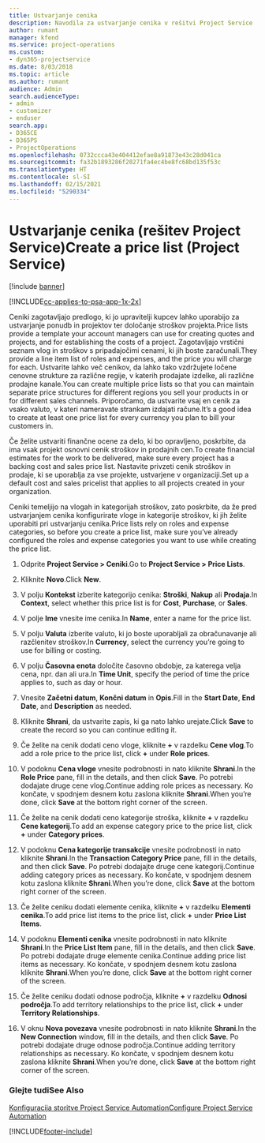 ```yaml
---
title: Ustvarjanje cenika
description: Navodila za ustvarjanje cenika v rešitvi Project Service
author: rumant
manager: kfend
ms.service: project-operations
ms.custom:
- dyn365-projectservice
ms.date: 8/03/2018
ms.topic: article
ms.author: rumant
audience: Admin
search.audienceType:
- admin
- customizer
- enduser
search.app:
- D365CE
- D365PS
- ProjectOperations
ms.openlocfilehash: 0732ccca43e404412efae8a91873e43c28d041ca
ms.sourcegitcommit: fa32b1893286f20271fa4ec4be8fc68bd135f53c
ms.translationtype: HT
ms.contentlocale: sl-SI
ms.lasthandoff: 02/15/2021
ms.locfileid: "5290334"
---
```

# <a name="create-a-price-list-project-service"></a><span data-ttu-id="94a40-103">Ustvarjanje cenika (rešitev Project Service)</span><span class="sxs-lookup"><span data-stu-id="94a40-103">Create a price list (Project Service)</span></span>

[!include [banner](../includes/psa-now-project-operations.md)]

[!INCLUDE[cc-applies-to-psa-app-1x-2x](../includes/cc-applies-to-psa-app-1x-2x.md)]

<span data-ttu-id="94a40-104">Ceniki zagotavljajo predlogo, ki jo upravitelji kupcev lahko uporabijo za ustvarjanje ponudb in projektov ter določanje stroškov projekta.</span><span class="sxs-lookup"><span data-stu-id="94a40-104">Price lists provide a template your account managers can use for creating quotes and projects, and for establishing the costs of a project.</span></span> <span data-ttu-id="94a40-105">Zagotavljajo vrstični seznam vlog in stroškov s pripadajočimi cenami, ki jih boste zaračunali.</span><span class="sxs-lookup"><span data-stu-id="94a40-105">They provide a line item list of roles and expenses, and the price you will charge for each.</span></span> <span data-ttu-id="94a40-106">Ustvarite lahko več cenikov, da lahko tako vzdržujete ločene cenovne strukture za različne regije, v katerih prodajate izdelke, ali različne prodajne kanale.</span><span class="sxs-lookup"><span data-stu-id="94a40-106">You can create multiple price lists so that you can maintain separate price structures for different regions you sell your products in or for different sales channels.</span></span> <span data-ttu-id="94a40-107">Priporočamo, da ustvarite vsaj en cenik za vsako valuto, v kateri nameravate strankam izdajati račune.</span><span class="sxs-lookup"><span data-stu-id="94a40-107">It’s a good idea to create at least one price list for every currency you plan to bill your customers in.</span></span>  
  
<span data-ttu-id="94a40-108">Če želite ustvariti finančne ocene za delo, ki bo opravljeno, poskrbite, da ima vsak projekt osnovni cenik stroškov in prodajnih cen.</span><span class="sxs-lookup"><span data-stu-id="94a40-108">To create financial estimates for the work to be delivered, make sure every project has a backing cost and sales price list.</span></span> <span data-ttu-id="94a40-109">Nastavite privzeti cenik stroškov in prodaje, ki se uporablja za vse projekte, ustvarjene v organizaciji.</span><span class="sxs-lookup"><span data-stu-id="94a40-109">Set up a default cost and sales pricelist that applies to all projects created in your organization.</span></span>  
  
<span data-ttu-id="94a40-110">Ceniki temeljijo na vlogah in kategorijah stroškov, zato poskrbite, da že pred ustvarjanjem cenika konfigurirate vloge in kategorije stroškov, ki jih želite uporabiti pri ustvarjanju cenika.</span><span class="sxs-lookup"><span data-stu-id="94a40-110">Price lists rely on roles and expense categories, so before you create a price list, make sure you’ve already configured the roles and expense categories you want to use while creating the price list.</span></span>  
  
1.  <span data-ttu-id="94a40-111">Odprite **Project Service > Ceniki**.</span><span class="sxs-lookup"><span data-stu-id="94a40-111">Go to **Project Service > Price Lists**.</span></span>  
  
2.  <span data-ttu-id="94a40-112">Kliknite **Novo**.</span><span class="sxs-lookup"><span data-stu-id="94a40-112">Click **New**.</span></span>  
  
3.  <span data-ttu-id="94a40-113">V polju **Kontekst** izberite kategorijo cenika: **Stroški**, **Nakup** ali **Prodaja**.</span><span class="sxs-lookup"><span data-stu-id="94a40-113">In **Context**, select whether this price list is for **Cost**, **Purchase**, or **Sales**.</span></span>  
  
4.  <span data-ttu-id="94a40-114">V polje **Ime** vnesite ime cenika.</span><span class="sxs-lookup"><span data-stu-id="94a40-114">In **Name**, enter a name for the price list.</span></span>  
  
5.  <span data-ttu-id="94a40-115">V polju **Valuta** izberite valuto, ki jo boste uporabljali za obračunavanje ali razčlenitev stroškov.</span><span class="sxs-lookup"><span data-stu-id="94a40-115">In **Currency**, select the currency you’re going to use for billing or costing.</span></span>  
  
6.  <span data-ttu-id="94a40-116">V polju **Časovna enota** določite časovno obdobje, za katerega velja cena, npr. dan ali ura.</span><span class="sxs-lookup"><span data-stu-id="94a40-116">In **Time Unit**, specify the period of time the price applies to, such as day or hour.</span></span>  
  
7.  <span data-ttu-id="94a40-117">Vnesite **Začetni datum**, **Končni datum** in **Opis**.</span><span class="sxs-lookup"><span data-stu-id="94a40-117">Fill in the **Start Date**, **End Date**, and **Description** as needed.</span></span>  
  
8.  <span data-ttu-id="94a40-118">Kliknite **Shrani**, da ustvarite zapis, ki ga nato lahko urejate.</span><span class="sxs-lookup"><span data-stu-id="94a40-118">Click **Save** to create the record so you can continue editing it.</span></span>  
  
9. <span data-ttu-id="94a40-119">Če želite na cenik dodati ceno vloge, kliknite **+** v razdelku **Cene vlog**.</span><span class="sxs-lookup"><span data-stu-id="94a40-119">To add a role price to the price list, click **+** under **Role prices**.</span></span>  
  
10. <span data-ttu-id="94a40-120">V podoknu **Cena vloge** vnesite podrobnosti in nato kliknite **Shrani**.</span><span class="sxs-lookup"><span data-stu-id="94a40-120">In the **Role Price** pane, fill in the details, and then click **Save**.</span></span> <span data-ttu-id="94a40-121">Po potrebi dodajate druge cene vlog.</span><span class="sxs-lookup"><span data-stu-id="94a40-121">Continue adding role prices as necessary.</span></span> <span data-ttu-id="94a40-122">Ko končate, v spodnjem desnem kotu zaslona kliknite **Shrani**.</span><span class="sxs-lookup"><span data-stu-id="94a40-122">When you’re done, click **Save** at the bottom right corner of the screen.</span></span>  
  
11. <span data-ttu-id="94a40-123">Če želite na cenik dodati ceno kategorije stroška, kliknite **+** v razdelku **Cene kategorij**.</span><span class="sxs-lookup"><span data-stu-id="94a40-123">To add an expense category price to the price list, click **+** under **Category prices**.</span></span>  
  
12. <span data-ttu-id="94a40-124">V podoknu **Cena kategorije transakcije** vnesite podrobnosti in nato kliknite **Shrani**.</span><span class="sxs-lookup"><span data-stu-id="94a40-124">In the **Transaction Category Price** pane, fill in the details, and then click **Save**.</span></span> <span data-ttu-id="94a40-125">Po potrebi dodajajte druge cene kategorij.</span><span class="sxs-lookup"><span data-stu-id="94a40-125">Continue adding category prices as necessary.</span></span> <span data-ttu-id="94a40-126">Ko končate, v spodnjem desnem kotu zaslona kliknite **Shrani**.</span><span class="sxs-lookup"><span data-stu-id="94a40-126">When you’re done, click **Save** at the bottom right corner of the screen.</span></span>  
  
13. <span data-ttu-id="94a40-127">Če želite ceniku dodati elemente cenika, kliknite **+** v razdelku **Elementi cenika**.</span><span class="sxs-lookup"><span data-stu-id="94a40-127">To add price list items to the price list, click **+** under **Price List Items**.</span></span>  
  
14. <span data-ttu-id="94a40-128">V podoknu **Elementi cenika** vnesite podrobnosti in nato kliknite **Shrani**.</span><span class="sxs-lookup"><span data-stu-id="94a40-128">In the **Price List Item** pane, fill in the details, and then click **Save**.</span></span> <span data-ttu-id="94a40-129">Po potrebi dodajate druge elemente cenika.</span><span class="sxs-lookup"><span data-stu-id="94a40-129">Continue adding price list items as necessary.</span></span> <span data-ttu-id="94a40-130">Ko končate, v spodnjem desnem kotu zaslona kliknite **Shrani**.</span><span class="sxs-lookup"><span data-stu-id="94a40-130">When you’re done, click **Save** at the bottom right corner of the screen.</span></span>  
  
15. <span data-ttu-id="94a40-131">Če želite ceniku dodati odnose področja, kliknite **+** v razdelku **Odnosi področja**.</span><span class="sxs-lookup"><span data-stu-id="94a40-131">To add territory relationships to the price list, click **+** under **Territory Relationships**.</span></span>  
  
16. <span data-ttu-id="94a40-132">V oknu **Nova povezava** vnesite podrobnosti in nato kliknite **Shrani**.</span><span class="sxs-lookup"><span data-stu-id="94a40-132">In the **New Connection** window, fill in the details, and then click **Save**.</span></span> <span data-ttu-id="94a40-133">Po potrebi dodajate druge odnose področja.</span><span class="sxs-lookup"><span data-stu-id="94a40-133">Continue adding territory relationships as necessary.</span></span> <span data-ttu-id="94a40-134">Ko končate, v spodnjem desnem kotu zaslona kliknite **Shrani**.</span><span class="sxs-lookup"><span data-stu-id="94a40-134">When you’re done, click **Save** at the bottom right corner of the screen.</span></span>  
  
### <a name="see-also"></a><span data-ttu-id="94a40-135">Glejte tudi</span><span class="sxs-lookup"><span data-stu-id="94a40-135">See Also</span></span>  
 [<span data-ttu-id="94a40-136">Konfiguracija storitve Project Service Automation</span><span class="sxs-lookup"><span data-stu-id="94a40-136">Configure Project Service Automation</span></span>](../psa/configure.md)


[!INCLUDE[footer-include](../includes/footer-banner.md)]
